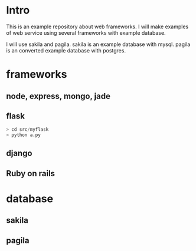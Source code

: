 # Intro

This is an example repository about web frameworks. I will make
examples of web service using several frameworks with example
database. 

I will use sakila and pagila. sakila is an example database
with mysql. pagila is an converted example database with postgres.

# frameworks

## node, express, mongo, jade

## flask

```python
> cd src/myflask
> python a.py

```

## django

## Ruby on rails


# database

## sakila
## pagila
